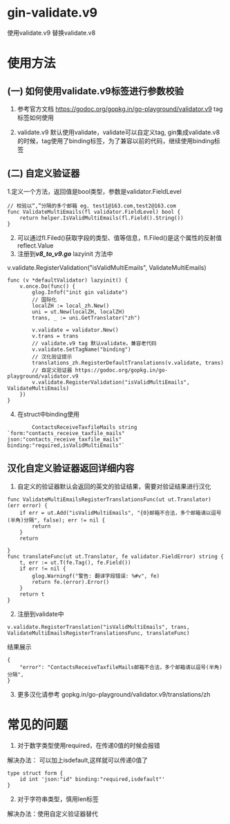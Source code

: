 # gin-validate.v9
使用validate.v9 替换validate.v8
# 使用方法

## (一) 如何使用validate.v9标签进行参数校验

1. 参考官方文档 https://godoc.org/gopkg.in/go-playground/validator.v9 tag标签如何使用

2. validate.v9 默认使用validate，validate可以自定义tag, gin集成validate.v8的时候，tag使用了binding标签，为了兼容以前的代码，继续使用binding标签

## (二)  自定义验证器
1.定义一个方法，返回值是bool类型，参数是validator.FieldLevel
```
// 校验以“,”分隔的多个邮箱 eg. test1@163.com,test2@163.com
func ValidateMultiEmails(fl validator.FieldLevel) bool {
	return helper.IsValidMultiEmails(fl.Field().String())
}

```
2. 可以通过fl.Filed()获取字段的类型、值等信息，fl.Filed()是这个属性的反射值reflect.Value
3. 注册到***v8_to_v9.go*** lazyinit 方法中

v.validate.RegisterValidation("isValidMultiEmails", ValidateMultiEmails)

```
func (v *defaultValidator) lazyinit() {
	v.once.Do(func() {
		glog.Infof("init gin validate")
		// 国际化
		localZH := local_zh.New()
		uni = ut.New(localZH, localZH)
		trans, _ := uni.GetTranslator("zh")

		v.validate = validator.New()
		v.trans = trans
		// validate.v9 tag 默认validate，兼容老代码
		v.validate.SetTagName("binding")
		// 汉化验证提示
		translations_zh.RegisterDefaultTranslations(v.validate, trans)
		// 自定义验证器 https://godoc.org/gopkg.in/go-playground/validator.v9
		v.validate.RegisterValidation("isValidMultiEmails", ValidateMultiEmails)
	})
}
```
4. 在struct中binding使用
```
		ContactsReceiveTaxfileMails string `form:"contacts_receive_taxfile_mails" json:"contacts_receive_taxfile_mails" binding:"required,isValidMultiEmails"`

```

## 汉化自定义验证器返回详细内容
1. 自定义的验证器默认会返回的英文的验证结果，需要对验证结果进行汉化
```
func ValidateMultiEmailsRegisterTranslationsFunc(ut ut.Translator) (err error) {
	if err = ut.Add("isValidMultiEmails", "{0}邮箱不合法，多个邮箱请以逗号(半角)分隔", false); err != nil {
		return
	}
	return

}
func translateFunc(ut ut.Translator, fe validator.FieldError) string {
	t, err := ut.T(fe.Tag(), fe.Field())
	if err != nil {
		glog.Warningf("警告: 翻译字段错误: %#v", fe)
		return fe.(error).Error()
	}
	return t
}

```
2. 注册到validate中

```
v.validate.RegisterTranslation("isValidMultiEmails", trans, ValidateMultiEmailsRegisterTranslationsFunc, translateFunc)
```
结果展示
```
{
    "error": "ContactsReceiveTaxfileMails邮箱不合法，多个邮箱请以逗号(半角)分隔",
}
```
3. 更多汉化请参考 gopkg.in/go-playground/validator.v9/translations/zh


# 常见的问题
1. 对于数字类型使用required，在传递0值的时候会报错

解决办法： 可以加上isdefault,这样就可以传递0值了
```
type struct form {
    id int 'json:"id" binding:"required,isdefault"'
}
```
2. 对于字符串类型，慎用len标签

解决办法：使用自定义验证器替代



